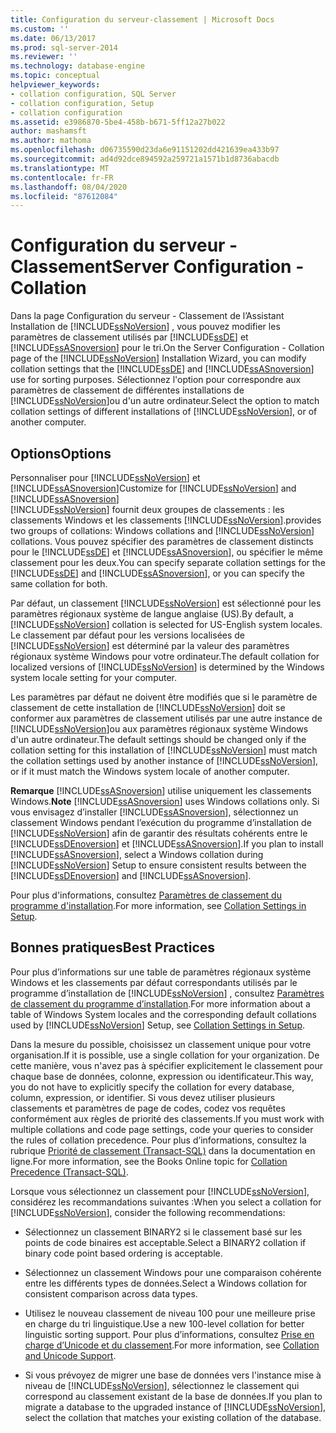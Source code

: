 ```yaml
---
title: Configuration du serveur-classement | Microsoft Docs
ms.custom: ''
ms.date: 06/13/2017
ms.prod: sql-server-2014
ms.reviewer: ''
ms.technology: database-engine
ms.topic: conceptual
helpviewer_keywords:
- collation configuration, SQL Server
- collation configuration, Setup
- collation configuration
ms.assetid: e3986870-5be4-458b-b671-5ff12a27b022
author: mashamsft
ms.author: mathoma
ms.openlocfilehash: d06735590d23da6e91151202dd421639ea433b97
ms.sourcegitcommit: ad4d92dce894592a259721a1571b1d8736abacdb
ms.translationtype: MT
ms.contentlocale: fr-FR
ms.lasthandoff: 08/04/2020
ms.locfileid: "87612084"
---
```

# <a name="server-configuration---collation"></a><span data-ttu-id="999c4-102">Configuration du serveur - Classement</span><span class="sxs-lookup"><span data-stu-id="999c4-102">Server Configuration - Collation</span></span>
  <span data-ttu-id="999c4-103">Dans la page Configuration du serveur - Classement de l’Assistant Installation de [!INCLUDE[ssNoVersion](../../includes/ssnoversion-md.md)] , vous pouvez modifier les paramètres de classement utilisés par [!INCLUDE[ssDE](../../includes/ssde-md.md)] et [!INCLUDE[ssASnoversion](../../includes/ssasnoversion-md.md)] pour le tri.</span><span class="sxs-lookup"><span data-stu-id="999c4-103">On the Server Configuration - Collation page of the [!INCLUDE[ssNoVersion](../../includes/ssnoversion-md.md)] Installation Wizard, you can modify collation settings that the [!INCLUDE[ssDE](../../includes/ssde-md.md)] and [!INCLUDE[ssASnoversion](../../includes/ssasnoversion-md.md)] use for sorting purposes.</span></span> <span data-ttu-id="999c4-104">Sélectionnez l'option pour correspondre aux paramètres de classement de différentes installations de [!INCLUDE[ssNoVersion](../../includes/ssnoversion-md.md)]ou d'un autre ordinateur.</span><span class="sxs-lookup"><span data-stu-id="999c4-104">Select the option to match collation settings of different installations of [!INCLUDE[ssNoVersion](../../includes/ssnoversion-md.md)], or of another computer.</span></span>  
  
## <a name="options"></a><span data-ttu-id="999c4-105">Options</span><span class="sxs-lookup"><span data-stu-id="999c4-105">Options</span></span>  
 <span data-ttu-id="999c4-106">Personnaliser pour [!INCLUDE[ssNoVersion](../../includes/ssnoversion-md.md)] et [!INCLUDE[ssASnoversion](../../includes/ssasnoversion-md.md)]</span><span class="sxs-lookup"><span data-stu-id="999c4-106">Customize for [!INCLUDE[ssNoVersion](../../includes/ssnoversion-md.md)] and [!INCLUDE[ssASnoversion](../../includes/ssasnoversion-md.md)]</span></span>  
 [!INCLUDE[ssNoVersion](../../includes/ssnoversion-md.md)] <span data-ttu-id="999c4-107">fournit deux groupes de classements : les classements Windows et les classements [!INCLUDE[ssNoVersion](../../includes/ssnoversion-md.md)].</span><span class="sxs-lookup"><span data-stu-id="999c4-107">provides two groups of collations: Windows collations and [!INCLUDE[ssNoVersion](../../includes/ssnoversion-md.md)] collations.</span></span> <span data-ttu-id="999c4-108">Vous pouvez spécifier des paramètres de classement distincts pour le [!INCLUDE[ssDE](../../includes/ssde-md.md)] et [!INCLUDE[ssASnoversion](../../includes/ssasnoversion-md.md)], ou spécifier le même classement pour les deux.</span><span class="sxs-lookup"><span data-stu-id="999c4-108">You can specify separate collation settings for the [!INCLUDE[ssDE](../../includes/ssde-md.md)] and [!INCLUDE[ssASnoversion](../../includes/ssasnoversion-md.md)], or you can specify the same collation for both.</span></span>  
  
 <span data-ttu-id="999c4-109">Par défaut, un classement [!INCLUDE[ssNoVersion](../../includes/ssnoversion-md.md)] est sélectionné pour les paramètres régionaux système de langue anglaise (US).</span><span class="sxs-lookup"><span data-stu-id="999c4-109">By default, a [!INCLUDE[ssNoVersion](../../includes/ssnoversion-md.md)] collation is selected for US-English system locales.</span></span> <span data-ttu-id="999c4-110">Le classement par défaut pour les versions localisées de [!INCLUDE[ssNoVersion](../../includes/ssnoversion-md.md)] est déterminé par la valeur des paramètres régionaux système Windows pour votre ordinateur.</span><span class="sxs-lookup"><span data-stu-id="999c4-110">The default collation for localized versions of [!INCLUDE[ssNoVersion](../../includes/ssnoversion-md.md)] is determined by the Windows system locale setting for your computer.</span></span>  
  
 <span data-ttu-id="999c4-111">Les paramètres par défaut ne doivent être modifiés que si le paramètre de classement de cette installation de [!INCLUDE[ssNoVersion](../../includes/ssnoversion-md.md)] doit se conformer aux paramètres de classement utilisés par une autre instance de [!INCLUDE[ssNoVersion](../../includes/ssnoversion-md.md)]ou aux paramètres régionaux système Windows d'un autre ordinateur.</span><span class="sxs-lookup"><span data-stu-id="999c4-111">The default settings should be changed only if the collation setting for this installation of [!INCLUDE[ssNoVersion](../../includes/ssnoversion-md.md)] must match the collation settings used by another instance of [!INCLUDE[ssNoVersion](../../includes/ssnoversion-md.md)], or if it must match the Windows system locale of another computer.</span></span>  
  
 <span data-ttu-id="999c4-112">**Remarque** [!INCLUDE[ssASnoversion](../../includes/ssasnoversion-md.md)] utilise uniquement les classements Windows.</span><span class="sxs-lookup"><span data-stu-id="999c4-112">**Note** [!INCLUDE[ssASnoversion](../../includes/ssasnoversion-md.md)] uses Windows collations only.</span></span> <span data-ttu-id="999c4-113">Si vous envisagez d’installer [!INCLUDE[ssASnoversion](../../includes/ssasnoversion-md.md)], sélectionnez un classement Windows pendant l’exécution du programme d’installation de [!INCLUDE[ssNoVersion](../../includes/ssnoversion-md.md)] afin de garantir des résultats cohérents entre le [!INCLUDE[ssDEnoversion](../../includes/ssdenoversion-md.md)] et [!INCLUDE[ssASnoversion](../../includes/ssasnoversion-md.md)].</span><span class="sxs-lookup"><span data-stu-id="999c4-113">If you plan to install [!INCLUDE[ssASnoversion](../../includes/ssasnoversion-md.md)], select a Windows collation during [!INCLUDE[ssNoVersion](../../includes/ssnoversion-md.md)] Setup to ensure consistent results between the [!INCLUDE[ssDEnoversion](../../includes/ssdenoversion-md.md)] and [!INCLUDE[ssASnoversion](../../includes/ssasnoversion-md.md)].</span></span>  
  
 <span data-ttu-id="999c4-114">Pour plus d'informations, consultez [Paramètres de classement du programme d'installation](https://go.microsoft.com/fwlink/?LinkId=190977).</span><span class="sxs-lookup"><span data-stu-id="999c4-114">For more information, see [Collation Settings in Setup](https://go.microsoft.com/fwlink/?LinkId=190977).</span></span>  
  
## <a name="best-practices"></a><span data-ttu-id="999c4-115">Bonnes pratiques</span><span class="sxs-lookup"><span data-stu-id="999c4-115">Best Practices</span></span>  
 <span data-ttu-id="999c4-116">Pour plus d’informations sur une table de paramètres régionaux système Windows et les classements par défaut correspondants utilisés par le programme d’installation de [!INCLUDE[ssNoVersion](../../includes/ssnoversion-md.md)] , consultez [Paramètres de classement du programme d’installation](https://go.microsoft.com/fwlink/?LinkId=190977).</span><span class="sxs-lookup"><span data-stu-id="999c4-116">For more information about a table of Windows System locales and the corresponding default collations used by [!INCLUDE[ssNoVersion](../../includes/ssnoversion-md.md)] Setup, see [Collation Settings in Setup](https://go.microsoft.com/fwlink/?LinkId=190977).</span></span>  
  
 <span data-ttu-id="999c4-117">Dans la mesure du possible, choisissez un classement unique pour votre organisation.</span><span class="sxs-lookup"><span data-stu-id="999c4-117">If it is possible, use a single collation for your organization.</span></span> <span data-ttu-id="999c4-118">De cette manière, vous n'avez pas à spécifier explicitement le classement pour chaque base de données, colonne, expression ou identificateur.</span><span class="sxs-lookup"><span data-stu-id="999c4-118">This way, you do not have to explicitly specify the collation for every database, column, expression, or identifier.</span></span> <span data-ttu-id="999c4-119">Si vous devez utiliser plusieurs classements et paramètres de page de codes, codez vos requêtes conformément aux règles de priorité des classements.</span><span class="sxs-lookup"><span data-stu-id="999c4-119">If you must work with multiple collations and code page settings, code your queries to consider the rules of collation precedence.</span></span> <span data-ttu-id="999c4-120">Pour plus d’informations, consultez la rubrique [Priorité de classement &#40;Transact-SQL&#41;](/sql/t-sql/statements/collation-precedence-transact-sql) dans la documentation en ligne.</span><span class="sxs-lookup"><span data-stu-id="999c4-120">For more information, see the Books Online topic for [Collation Precedence &#40;Transact-SQL&#41;](/sql/t-sql/statements/collation-precedence-transact-sql).</span></span>  
  
 <span data-ttu-id="999c4-121">Lorsque vous sélectionnez un classement pour [!INCLUDE[ssNoVersion](../../includes/ssnoversion-md.md)], considérez les recommandations suivantes :</span><span class="sxs-lookup"><span data-stu-id="999c4-121">When you select a collation for [!INCLUDE[ssNoVersion](../../includes/ssnoversion-md.md)], consider the following recommendations:</span></span>  
  
-   <span data-ttu-id="999c4-122">Sélectionnez un classement BINARY2 si le classement basé sur les points de code binaires est acceptable.</span><span class="sxs-lookup"><span data-stu-id="999c4-122">Select a BINARY2 collation if binary code point based ordering is acceptable.</span></span>  
  
-   <span data-ttu-id="999c4-123">Sélectionnez un classement Windows pour une comparaison cohérente entre les différents types de données.</span><span class="sxs-lookup"><span data-stu-id="999c4-123">Select a Windows collation for consistent comparison across data types.</span></span>  
  
-   <span data-ttu-id="999c4-124">Utilisez le nouveau classement de niveau 100 pour une meilleure prise en charge du tri linguistique.</span><span class="sxs-lookup"><span data-stu-id="999c4-124">Use a new 100-level collation for better linguistic sorting support.</span></span> <span data-ttu-id="999c4-125">Pour plus d’informations, consultez [Prise en charge d’Unicode et du classement](../../relational-databases/collations/collation-and-unicode-support.md).</span><span class="sxs-lookup"><span data-stu-id="999c4-125">For more information, see [Collation and Unicode Support](../../relational-databases/collations/collation-and-unicode-support.md).</span></span>  
  
-   <span data-ttu-id="999c4-126">Si vous prévoyez de migrer une base de données vers l'instance mise à niveau de [!INCLUDE[ssNoVersion](../../includes/ssnoversion-md.md)], sélectionnez le classement qui correspond au classement existant de la base de données.</span><span class="sxs-lookup"><span data-stu-id="999c4-126">If you plan to migrate a database to the upgraded instance of [!INCLUDE[ssNoVersion](../../includes/ssnoversion-md.md)], select the collation that matches your existing collation of the database.</span></span>  
  
  
